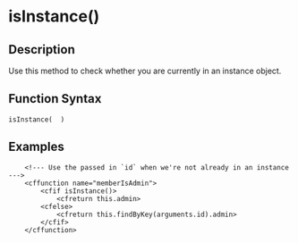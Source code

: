 # isInstance()

## Description
Use this method to check whether you are currently in an instance object.

## Function Syntax
	isInstance(  )



## Examples
	
		<!--- Use the passed in `id` when we're not already in an instance --->
		<cffunction name="memberIsAdmin">
			<cfif isInstance()>
				<cfreturn this.admin>
			<cfelse>
				<cfreturn this.findByKey(arguments.id).admin>
			</cfif>
		</cffunction>
